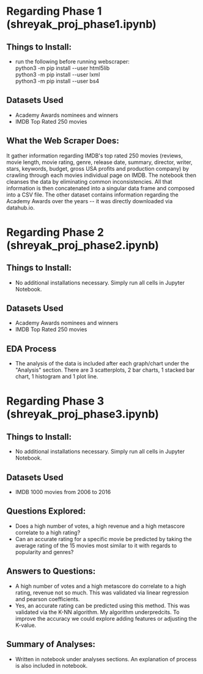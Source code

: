 # Regarding Phase 1 (shreyak_proj_phase1.ipynb)
## Things to Install:

- run the following before running webscraper: <br/>
  python3 -m pip install --user html5lib <br/>
  python3 -m pip install --user lxml <br/>
  python3 -m pip install --user bs4 <br/>
 
 ## Datasets Used
 
- Academy Awards nominees and winners
- IMDB Top Rated 250 movies 
  
 ## What the Web Scraper Does:
 
 It gather information regarding IMDB's top rated 250 movies (reviews, movie length, movie rating, genre, release date, summary, director, writer, stars, keywords, budget, gross USA profits and production company) by crawling through each movies individual page on IMDB. The notebook then cleanses the data by eliminating common inconsistencies. All that information is then concatenated into a singular data frame and composed into a CSV file. The other dataset contains information regarding the Academy Awards over the years -- it was directly downloaded via datahub.io. 
 
 # Regarding Phase 2 (shreyak_proj_phase2.ipynb)
 ## Things to Install:

- No additional installations necessary. Simply run all cells in Jupyter Notebook.
 
 ## Datasets Used
 
- Academy Awards nominees and winners
- IMDB Top Rated 250 movies 
  
 ## EDA Process
 - The analysis of the data is included after each graph/chart under the "Analysis" section. There are 3 scatterplots, 2 bar charts, 1 stacked bar chart, 1 histogram and 1 plot line.
 
 # Regarding Phase 3 (shreyak_proj_phase3.ipynb)
 ## Things to Install:
 - No additional installations necessary. Simply run all cells in Jupyter Notebook.
 
 ## Datasets Used
 - IMDB 1000 movies from 2006 to 2016
 
## Questions Explored:
- Does a high number of votes, a high revenue and a high metascore correlate to a high rating?
- Can an accurate rating for a specific movie be predicted by taking the average rating of the 15 movies most similar to it with regards to popularity and genres?

## Answers to Questions:
- A high number of votes and a high metascore do correlate to a high rating, revenue not so much. This was validated via linear regression and pearson coefficients.
- Yes, an accurate rating can be predicted using this method. This was validated via the K-NN algorithm. My algorithm underpredcits. To improve the accuracy we could explore adding features or adjusting the K-value.

## Summary of Analyses:
- Written in notebook under analyses sections. An explanation of process is also included in notebook.


 
